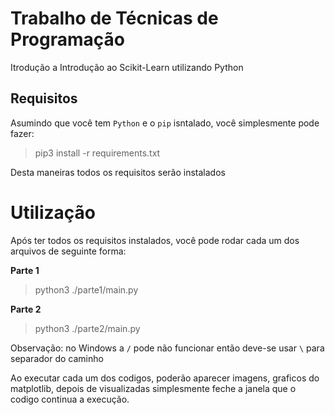 # Trabalho de Técnicas de Programação
Itrodução a  Introdução ao Scikit-Learn utilizando Python

## Requisitos
Asumindo que você tem `Python` e o `pip` isntalado, você simplesmente pode fazer:

>pip3 install -r requirements.txt

Desta maneiras todos os requisitos serão instalados

# Utilização
Após ter todos os requisitos instalados, você pode rodar cada um dos arquivos de seguinte forma:

**Parte 1**
>python3 ./parte1/main.py

**Parte 2**
>python3 ./parte2/main.py

Observação: no Windows a `/` pode não funcionar então deve-se usar `\` para separador do caminho

Ao executar cada um dos codigos, poderão aparecer imagens, graficos do matplotlib, depois de visualizadas simplesmente feche a janela que o codigo continua a execução.